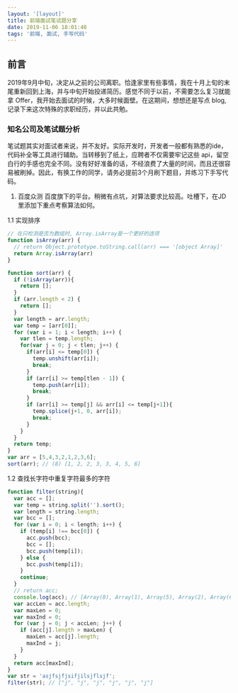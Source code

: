 ```yaml
---
layout: '[layout]'
title: 前端面试笔试题分享
date: 2019-11-06 18:01:40
tags: '前端, 面试, 手写代码'
---
```

## 前言

2019年9月中旬，决定从之前的公司离职。恰逢家里有些事情，我在十月上旬的末尾重新回到上海，并与中旬开始投递简历。感觉不同于以前，不需要怎么复习就能拿 Offer，我开始去面试的时候，大多时候面壁。在这期间，想想还是写点 blog, 记录下来这次特殊的求职经历，并以此共勉。


### 知名公司及笔试题分析
笔试题其实对面试者来说，并不友好。实际开发时，开发者一般都有熟悉的ide，代码补全等工具进行辅助。当转移到了纸上，应聘者不仅需要牢记这些 api，留空白行的手感也完全不同。没有好好准备的话，不经浪费了大量的时间，而且还很容易被刷掉。因此，有换工作的同学，请务必提前3个月刷下题目，并练习下手写代码。

1. 百度众测
百度旗下的平台。稍微有点坑，对算法要求比较高。吐槽下，在JD里添加下重点考察算法如何。

1.1 实现排序
```javascript
// 在只检测是否为数组时, Array.isArray是一个更好的选项
function isArray(arr) {
  // return Object.prototype.toString.call(arr) === '[object Array]'
  return Array.isArray(arr)
}

function sort(arr) {
  if (!isArray(arr)){
    return [];
  }
  if (arr.length < 2) {
    return [];
  }
  var length = arr.length;
  var temp = [arr[0]];
  for (var i = 1; i < length; i++) {
    var tlen = temp.length;
    for(var j = 0; j < tlen; j++) {
      if(arr[i] <= temp[0]) {
        temp.unshift(arr[i]);
        break;
      }
      if (arr[i] >= temp[tlen - 1]) {
        temp.push(arr[i]);
        break;
      }
      if (arr[i] >= temp[j] && arr[i] <= temp[j+1]){
        temp.splice(j+1, 0, arr[i]);
        break;
      }
    }
  }
  return temp;
}
var arr = [5,4,3,2,1,2,3,6];
sort(arr); // (8) [1, 2, 2, 3, 3, 4, 5, 6]
```

1.2 查找长字符中重复字符最多的字符
```javascript
function filter(string){
  var acc = [];
  var temp = string.split('').sort();
  var length = string.length;
  var bcc = [];
  for (var i = 0; i < length; i++) {
    if (temp[i] !== bcc[0]) {
      acc.push(bcc);
      bcc = [];
      bcc.push(temp[i]);
    } else {
      bcc.push(temp[i]);
    }
    continue;
  }
  // return acc;
  console.log(acc); // [Array(0), Array(1), Array(5), Array(2), Array(6), Array(2)]
  var accLen = acc.length;
  var maxLen = 0;
  var maxInd = 0;
  for (var j = 0; j < accLen; j++) {
    if (acc[j].length > maxLen) {
      maxLen = acc[j].length;
      maxInd = j;
    }
  }
  return acc[maxInd];
}
var str = 'asjfsjfjsifjilsjflsjf';
filter(str); // ["j", "j", "j", "j", "j", "j"]
```


